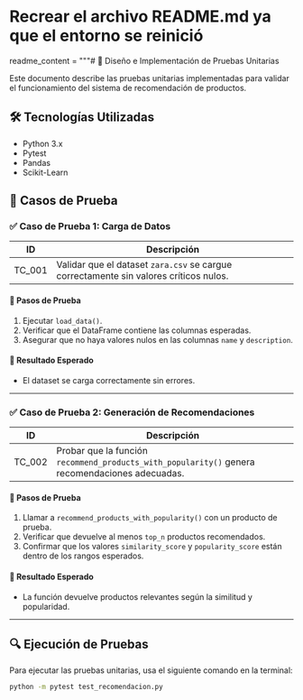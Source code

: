 # Recrear el archivo README.md ya que el entorno se reinició

readme_content = """# 📌 Diseño e Implementación de Pruebas Unitarias

Este documento describe las pruebas unitarias implementadas para validar el funcionamiento del sistema de recomendación de productos.

## 🛠 Tecnologías Utilizadas
- Python 3.x
- Pytest
- Pandas
- Scikit-Learn

## 📌 Casos de Prueba

### ✅ **Caso de Prueba 1: Carga de Datos**
| ID | Descripción |
|----|------------|
| TC_001 | Validar que el dataset `zara.csv` se cargue correctamente sin valores críticos nulos. |

#### 🔹 **Pasos de Prueba**
1. Ejecutar `load_data()`.
2. Verificar que el DataFrame contiene las columnas esperadas.
3. Asegurar que no haya valores nulos en las columnas `name` y `description`.

#### 🔹 **Resultado Esperado**
- El dataset se carga correctamente sin errores.

---

### ✅ **Caso de Prueba 2: Generación de Recomendaciones**
| ID | Descripción |
|----|------------|
| TC_002 | Probar que la función `recommend_products_with_popularity()` genera recomendaciones adecuadas. |

#### 🔹 **Pasos de Prueba**
1. Llamar a `recommend_products_with_popularity()` con un producto de prueba.
2. Verificar que devuelve al menos `top_n` productos recomendados.
3. Confirmar que los valores `similarity_score` y `popularity_score` están dentro de los rangos esperados.

#### 🔹 **Resultado Esperado**
- La función devuelve productos relevantes según la similitud y popularidad.

---

## 🔍 **Ejecución de Pruebas**
Para ejecutar las pruebas unitarias, usa el siguiente comando en la terminal:

```bash
python -m pytest test_recomendacion.py
